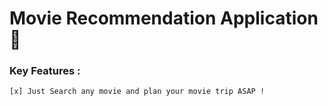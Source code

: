 # Movie Recommendation Application📝

### Key Features : 
    [x] Just Search any movie and plan your movie trip ASAP !